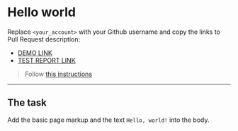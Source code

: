 # Hello world
Replace `<your_account>` with your Github username and copy the links to Pull Request description:
- [DEMO LINK](https://alla-savaryn.github.io/layout_hello-world/)
- [TEST REPORT LINK](https://alla-savaryn.github.io/layout_hello-world/report/html_report/)

> Follow [this instructions](https://mate-academy.github.io/layout_task-guideline/#how-to-solve-the-layout-tasks-on-github)
___

## The task 
Add the basic page markup and the text `Hello, world!` into the body.
